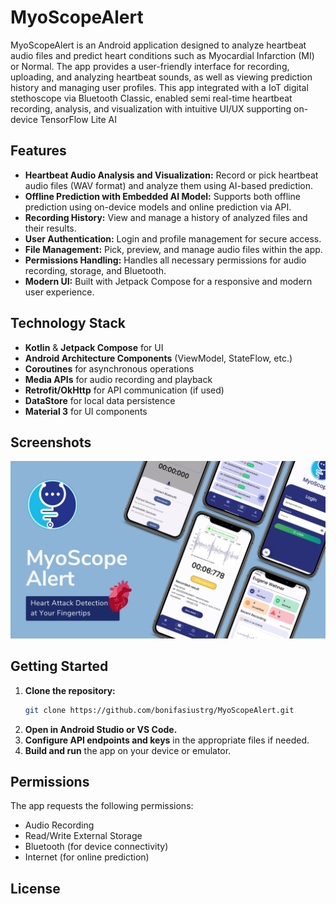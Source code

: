 # MyoScopeAlert

MyoScopeAlert is an Android application designed to analyze heartbeat audio files and predict heart conditions such as Myocardial Infarction (MI) or Normal. The app provides a user-friendly interface for recording, uploading, and analyzing heartbeat sounds, as well as viewing prediction history and managing user profiles.
This app integrated with a IoT digital stethoscope via Bluetooth Classic, enabled semi real-time heartbeat recording, analysis, and visualization with intuitive UI/UX supporting on-device TensorFlow Lite AI

## Features

- **Heartbeat Audio Analysis and Visualization:** Record or pick heartbeat audio files (WAV format) and analyze them using AI-based prediction.
- **Offline Prediction with Embedded AI Model:** Supports both offline prediction using on-device models and online prediction via API.
- **Recording History:** View and manage a history of analyzed files and their results.
- **User Authentication:** Login and profile management for secure access.
- **File Management:** Pick, preview, and manage audio files within the app.
- **Permissions Handling:** Handles all necessary permissions for audio recording, storage, and Bluetooth.
- **Modern UI:** Built with Jetpack Compose for a responsive and modern user experience.

## Technology Stack

- **Kotlin** & **Jetpack Compose** for UI
- **Android Architecture Components** (ViewModel, StateFlow, etc.)
- **Coroutines** for asynchronous operations
- **Media APIs** for audio recording and playback
- **Retrofit/OkHttp** for API communication (if used)
- **DataStore** for local data persistence
- **Material 3** for UI components

## Screenshots

![myoscopr-tumbnail.png](archive%2Fmyoscopr-tumbnail.png)

## Getting Started

1. **Clone the repository:**
   ```sh
   git clone https://github.com/bonifasiustrg/MyoScopeAlert.git
   ```
2. **Open in Android Studio or VS Code.**
3. **Configure API endpoints and keys** in the appropriate files if needed.
4. **Build and run** the app on your device or emulator.

## Permissions

The app requests the following permissions:
- Audio Recording
- Read/Write External Storage
- Bluetooth (for device connectivity)
- Internet (for online prediction)

## License
